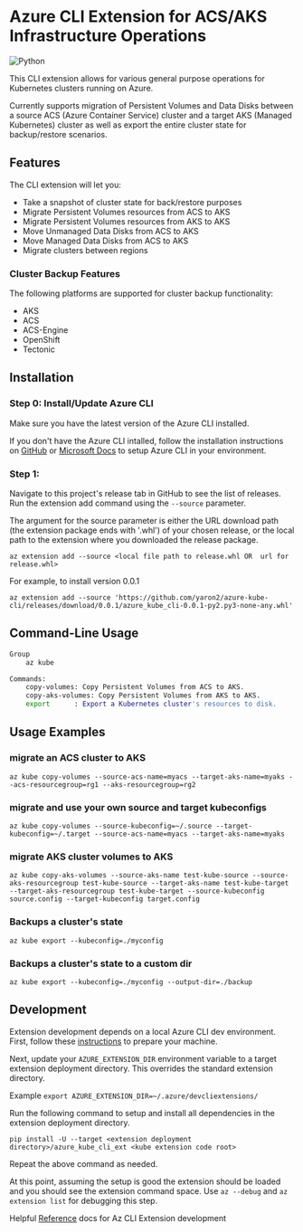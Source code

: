 # Azure CLI Extension for ACS/AKS Infrastructure Operations

![Python](https://img.shields.io/pypi/pyversions/azure-cli.svg?maxAge=2592000)

This CLI extension allows for various general purpose operations for Kubernetes clusters running on Azure.

Currently supports migration of Persistent Volumes and Data Disks between a source ACS (Azure Container Service) cluster and a target AKS (Managed Kubernetes) cluster as well as export the entire cluster state for backup/restore scenarios.

## Features

The CLI extension will let you:

- Take a snapshot of cluster state for back/restore purposes
- Migrate Persistent Volumes resources from ACS to AKS
- Migrate Persistent Volumes resources from AKS to AKS
- Move Unmanaged Data Disks from ACS to AKS 
- Move Managed Data Disks from ACS to AKS
- Migrate clusters between regions

### Cluster Backup Features

The following platforms are supported for cluster backup functionality:

- AKS
- ACS
- ACS-Engine
- OpenShift
- Tectonic

## Installation

### Step 0: Install/Update Azure CLI

Make sure you have the latest version of the Azure CLI installed.

If you don't have the Azure CLI intalled, follow the installation instructions on [GitHub](https://github.com/Azure/azure-cli) or [Microsoft Docs](https://docs.microsoft.com/en-us/cli/azure/install-azure-cli?view=azure-cli-latest) to setup Azure CLI in your environment.

### Step 1: 

Navigate to this project's release tab in GitHub to see the list of releases. Run the extension add command using the `--source` parameter.

The argument for the source parameter is either the URL download path (the extension package ends with '.whl') of your chosen release, or the local path to the extension where you downloaded the release package.

`az extension add --source <local file path to release.whl OR  url for release.whl>`

For example, to install version 0.0.1

`az extension add --source 'https://github.com/yaron2/azure-kube-cli/releases/download/0.0.1/azure_kube_cli-0.0.1-py2.py3-none-any.whl'`

## Command-Line Usage

```bash
Group
    az kube

Commands:
    copy-volumes: Copy Persistent Volumes from ACS to AKS.
    copy-aks-volumes: Copy Persistent Volumes from AKS to AKS.
    export      : Export a Kubernetes cluster's resources to disk.
```

## Usage Examples

### migrate an ACS cluster to AKS

`az kube copy-volumes --source-acs-name=myacs --target-aks-name=myaks --acs-resourcegroup=rg1 --aks-resourcegroup=rg2`

### migrate and use your own source and target kubeconfigs

`az kube copy-volumes --source-kubeconfig=~/.source --target-kubeconfig=~/.target --source-acs-name=myacs --target-aks-name=myaks`

### migrate AKS cluster volumes to AKS

`az kube copy-aks-volumes --source-aks-name test-kube-source --source-aks-resourcegroup test-kube-source --target-aks-name test-kube-target --target-aks-resourcegroup test-kube-target --source-kubeconfig source.config --target-kubeconfig target.config`

### Backups a cluster's state

`az kube export --kubeconfig=./myconfig`

### Backups a cluster's state to a custom dir

`az kube export --kubeconfig=./myconfig --output-dir=./backup`

## Development

Extension development depends on a local Azure CLI dev environment. First, follow these [instructions](https://github.com/Azure/azure-cli/blob/master/doc/configuring_your_machine.md) to prepare your machine.

Next, update your `AZURE_EXTENSION_DIR` environment variable to a target extension deployment directory. This overrides the standard extension directory.

Example `export AZURE_EXTENSION_DIR=~/.azure/devcliextensions/`

Run the following command to setup and install all dependencies in the extension deployment directory.

`pip install -U --target <extension deployment directory>/azure_kube_cli_ext <kube extension code root>`

Repeat the above command as needed.

At this point, assuming the setup is good the extension should be loaded and you should see the extension command space. Use `az --debug` and `az extension list` for debugging this step.

Helpful [Reference](https://github.com/Azure/azure-cli/tree/master/doc/extensions) docs for Az CLI Extension development